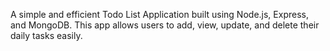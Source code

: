 A simple and efficient Todo List Application built using Node.js, Express, and MongoDB.
This app allows users to add, view, update, and delete their daily tasks easily.
